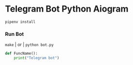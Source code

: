 # Telegram Bot Python Aiogram

```gitbash
pipenv install 
```
### Run Bot
``` make ``` | or | ``` python bot.py ```
```python
def FuncName():
    print("Telegram bot")
```

